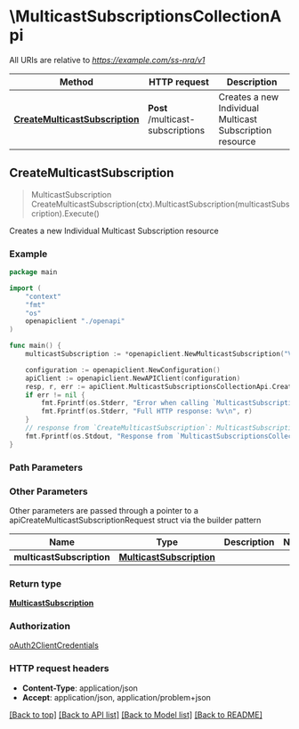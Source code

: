 # \MulticastSubscriptionsCollectionApi

All URIs are relative to *https://example.com/ss-nra/v1*

Method | HTTP request | Description
------------- | ------------- | -------------
[**CreateMulticastSubscription**](MulticastSubscriptionsCollectionApi.md#CreateMulticastSubscription) | **Post** /multicast-subscriptions | Creates a new Individual Multicast Subscription resource



## CreateMulticastSubscription

> MulticastSubscription CreateMulticastSubscription(ctx).MulticastSubscription(multicastSubscription).Execute()

Creates a new Individual Multicast Subscription resource

### Example

```go
package main

import (
    "context"
    "fmt"
    "os"
    openapiclient "./openapi"
)

func main() {
    multicastSubscription := *openapiclient.NewMulticastSubscription("ValGroupId_example", *openapiclient.NewServiceAnnoucementMode(), "MultiQosReq_example", "NotifUri_example") // MulticastSubscription | 

    configuration := openapiclient.NewConfiguration()
    apiClient := openapiclient.NewAPIClient(configuration)
    resp, r, err := apiClient.MulticastSubscriptionsCollectionApi.CreateMulticastSubscription(context.Background()).MulticastSubscription(multicastSubscription).Execute()
    if err != nil {
        fmt.Fprintf(os.Stderr, "Error when calling `MulticastSubscriptionsCollectionApi.CreateMulticastSubscription``: %v\n", err)
        fmt.Fprintf(os.Stderr, "Full HTTP response: %v\n", r)
    }
    // response from `CreateMulticastSubscription`: MulticastSubscription
    fmt.Fprintf(os.Stdout, "Response from `MulticastSubscriptionsCollectionApi.CreateMulticastSubscription`: %v\n", resp)
}
```

### Path Parameters



### Other Parameters

Other parameters are passed through a pointer to a apiCreateMulticastSubscriptionRequest struct via the builder pattern


Name | Type | Description  | Notes
------------- | ------------- | ------------- | -------------
 **multicastSubscription** | [**MulticastSubscription**](MulticastSubscription.md) |  | 

### Return type

[**MulticastSubscription**](MulticastSubscription.md)

### Authorization

[oAuth2ClientCredentials](../README.md#oAuth2ClientCredentials)

### HTTP request headers

- **Content-Type**: application/json
- **Accept**: application/json, application/problem+json

[[Back to top]](#) [[Back to API list]](../README.md#documentation-for-api-endpoints)
[[Back to Model list]](../README.md#documentation-for-models)
[[Back to README]](../README.md)


